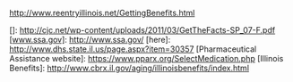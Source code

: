 http://www.reentryillinois.net/GettingBenefits.html

[www.benefits.gov]: http://www.govbenefits.gov/govbenefits_en.portal?_nfpb=true&_pageLabel=gbcc_page_questionnaire
[forms of ]: about:EstablishingIdentity.html
[identification]: about:EstablishingIdentity.html
["Get the Facts: Public Benefits that Can Help You with Basic Living Costs"]: http://cjc.net/resources/publications/get-the-facts-public-benefits-that-can-help-you-with-basic-living-costs/
[English]: http://cjc.net/wp-content/uploads/2011/03/GetTheFacts-EN07-F.pdf
[Spanish.]: http://cjc.net/wp-content/uploads/2011/03/GetTheFacts-SP_07-F.pdf
[]: http://cjc.net/wp-content/uploads/2011/03/GetTheFacts-SP_07-F.pdf
[www.ssa.gov]: http://www.ssa.gov/
[here]: http://www.dhs.state.il.us/page.aspx?item=30357
[Pharmaceutical Assistance website]: https://www.pparx.org/SelectMedication.php
[Illinois Benefits]: http://www.cbrx.il.gov/aging/illinoisbenefits/index.html
